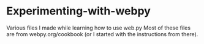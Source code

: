 # Experimenting-with-webpy
Various files I made while learning how to use web.py
Most of these files are from webpy.org/cookbook (or I started with the instructions from there).
